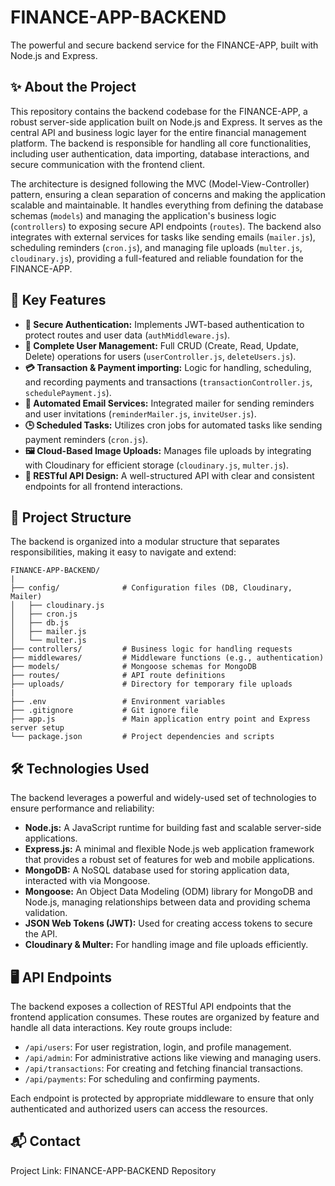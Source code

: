 # FINANCE-APP-BACKEND

The powerful and secure backend service for the FINANCE-APP, built with Node.js and Express.

## ✨ About the Project

This repository contains the backend codebase for the FINANCE-APP, a robust server-side application built on Node.js and Express. It serves as the central API and business logic layer for the entire financial management platform. The backend is responsible for handling all core functionalities, including user authentication, data importing, database interactions, and secure communication with the frontend client.

The architecture is designed following the MVC (Model-View-Controller) pattern, ensuring a clean separation of concerns and making the application scalable and maintainable. It handles everything from defining the database schemas (`models`) and managing the application's business logic (`controllers`) to exposing secure API endpoints (`routes`). The backend also integrates with external services for tasks like sending emails (`mailer.js`), scheduling reminders (`cron.js`), and managing file uploads (`multer.js`, `cloudinary.js`), providing a full-featured and reliable foundation for the FINANCE-APP.

## 🚀 Key Features

*   **🔐 Secure Authentication:** Implements JWT-based authentication to protect routes and user data (`authMiddleware.js`).
*   **👤 Complete User Management:** Full CRUD (Create, Read, Update, Delete) operations for users (`userController.js`, `deleteUsers.js`).
*   **💳 Transaction & Payment importing:** Logic for handling, scheduling, and recording payments and transactions (`transactionController.js`, `schedulePayment.js`).
*   **📧 Automated Email Services:** Integrated mailer for sending reminders and user invitations (`reminderMailer.js`, `inviteUser.js`).
*   **🕒 Scheduled Tasks:** Utilizes cron jobs for automated tasks like sending payment reminders (`cron.js`).
*   **🖼️ Cloud-Based Image Uploads:** Manages file uploads by integrating with Cloudinary for efficient storage (`cloudinary.js`, `multer.js`).
*   **🔀 RESTful API Design:** A well-structured API with clear and consistent endpoints for all frontend interactions.

## 📂 Project Structure

The backend is organized into a modular structure that separates responsibilities, making it easy to navigate and extend:

```
FINANCE-APP-BACKEND/
|
├── config/              # Configuration files (DB, Cloudinary, Mailer)
│   ├── cloudinary.js
│   ├── cron.js
│   ├── db.js
│   ├── mailer.js
│   └── multer.js
├── controllers/         # Business logic for handling requests
├── middlewares/         # Middleware functions (e.g., authentication)
├── models/              # Mongoose schemas for MongoDB
├── routes/              # API route definitions
├── uploads/             # Directory for temporary file uploads
|
├── .env                 # Environment variables
├── .gitignore           # Git ignore file
├── app.js               # Main application entry point and Express server setup
└── package.json         # Project dependencies and scripts
```

## 🛠️ Technologies Used

The backend leverages a powerful and widely-used set of technologies to ensure performance and reliability:

*   **Node.js:** A JavaScript runtime for building fast and scalable server-side applications.
*   **Express.js:** A minimal and flexible Node.js web application framework that provides a robust set of features for web and mobile applications.
*   **MongoDB:** A NoSQL database used for storing application data, interacted with via Mongoose.
*   **Mongoose:** An Object Data Modeling (ODM) library for MongoDB and Node.js, managing relationships between data and providing schema validation.
*   **JSON Web Tokens (JWT):** Used for creating access tokens to secure the API.
*   **Cloudinary & Multer:** For handling image and file uploads efficiently.

## 🖥️ API Endpoints

The backend exposes a collection of RESTful API endpoints that the frontend application consumes. These routes are organized by feature and handle all data interactions. Key route groups include:

*   `/api/users`: For user registration, login, and profile management.
*   `/api/admin`: For administrative actions like viewing and managing users.
*   `/api/transactions`: For creating and fetching financial transactions.
*   `/api/payments`: For scheduling and confirming payments.

Each endpoint is protected by appropriate middleware to ensure that only authenticated and authorized users can access the resources.

## 📬 Contact

Project Link: FINANCE-APP-BACKEND Repository